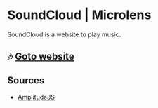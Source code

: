 # SoundCloud | Microlens

SoundCloud is a website to play music.

## 🎶 [Goto website](https://microlens-soundcloud.netlify.app)

## Sources

- [AmplitudeJS](https://github.com/serversideup/amplitudejs)
